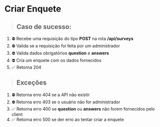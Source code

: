 # Criar Enquete

> ## Caso de sucesso:
1. ⛔ Recebe uma requisição do tipo **POST** na rota **/api/surveys**
1. ⛔ Valida se a requisição foi feita por um administrador
1. ⛔ Valida dados obrigatórios **question** e **answers**
1. ⛔ Cria um enquete com os dados fornecidos
1. ✅ Retorna 204

> ## Exceções
1. ⛔ Retorna erro 404 se a API não existir
1. ⛔ Retorna erro 403 se o usuário não for administrador
1. ✅ Retorna erro 400 se **question** ou **answers** não forem fornecidos pelo client
1. ✅ Retorna erro 500 se der erro ao tentar criar a enquete